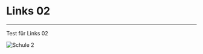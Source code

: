 # Links 02
-------------------------------------------------

Test für Links 02

![Schule 2](https://cdn.glitch.global/d7413659-b2af-44f5-b809-ff97a6814165/BKSD-Au%C3%9Fenaufnahmen-DSC00014.jpg?v=1747914290306)